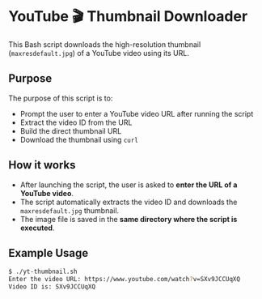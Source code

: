 # YouTube 🎬 Thumbnail Downloader

This Bash script downloads the high-resolution thumbnail (`maxresdefault.jpg`) of a YouTube video using its URL.

## Purpose

The purpose of this script is to:
- Prompt the user to enter a YouTube video URL after running the script
- Extract the video ID from the URL
- Build the direct thumbnail URL
- Download the thumbnail using `curl`

## How it works

- After launching the script, the user is asked to **enter the URL of a YouTube video**.
- The script automatically extracts the video ID and downloads the `maxresdefault.jpg` thumbnail.
- The image file is saved in the **same directory where the script is executed**.

## Example Usage

```bash
$ ./yt-thumbnail.sh
Enter the video URL: https://www.youtube.com/watch?v=SXv9JCCUqXQ
Video ID is: SXv9JCCUqXQ